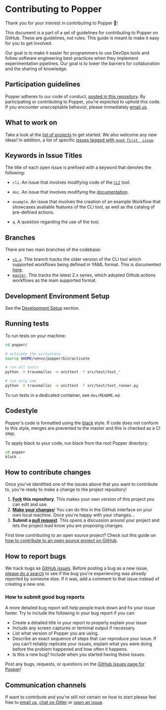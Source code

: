 # Contributing to Popper

Thank you for your interest in contributing to Popper :tada:!

This document is a part of a set of guidelines for contributing to Popper on 
GitHub. These are guidelines, not rules. This guide is meant to make it easy for 
you to get involved.

Our goal is to make it easier for programmers to use DevOps tools and follow 
software engineering best-practices when they implement experimentation 
pipelines. Our goal is to lower the barriers for collaboration and the sharing 
of knowledge.

## Participation guidelines

Popper adheres to our code of conduct, [posted in this repository](CODE_OF_CONDUCT.md). By participating or contributing to Popper, you're expected to uphold this code. If you encounter unacceptable behavior, please immediately [email us](mailto:ivo@cs.ucsc.edu).

## What to work on

Take a look at the [list of 
projects](https://github.com/uccross/uccross.github.io/blob/master/projects.md#popper) 
to get started. We also welcome any new ideas! In addition, a list of 
specific [issues tagged with `good first 
issue`](https://github.com/getpopper/popper/issues?q=is%3Aissue+is%3Aopen+label%3A%22good+first+issue%22).

## Keywords in Issue Titles

The title of each open issue is prefixed with a keyword that denotes the 
following:

  * `cli`. An issue that involves modifying code of the 
    [`CLI`](https://github.com/getpopper/popper/tree/master/src) tool.

  * `doc`. An issue that involves modifying the 
    [documentation](https://github.com/getpopper/popper/tree/master/docs).

  * `example`. An issue that involves the creation of an example 
    Workflow that showcases available features of the CLI tool, as 
    well as the catalog of pre-defined actions.

  * `q`. A question regarding the use of the tool.

## Branches

There are two main branches of the codebase:

  * [`v1.x`](https://github.com/getpopper/popper/tree/v1.x). This branch tracks 
    the older version of the CLI tool which supported workflows being defined in 
    YAML format. This is documented 
    [here](https://popper.readthedocs.io/en/v1.1.2/sections/cli_features.html#the-popper-yml-configuration-file).
  * [`master`](./). This tracks the latest 2.x series, which adopted 
    Github actions workflows as the main supported format.

## Development Environment Setup

See the [Development Setup](docs/installation.md#development-setup) 
section.

## Running tests

To run tests on your machine:

```bash
cd popper/

# activate the virtualenv
source $HOME/venvs/popper/bin/activate

# run all tests
python -X tracemalloc -m unittest -f src/test/test_*

# run only one
python -X tracemalloc -m unittest -f src/test/test_runner.py
```

To run tests in a dedicated container, see `dev/README.md`.

## Codestyle

Popper's code is formatted using the [black](https://github.com/psf/black) style. If code does not conform to this style, merges are prevented to the master and this is checked as a CI step.

To apply black to your code, run black from the root Popper directory:

```bash
cd popper
black .
```

## How to contribute changes

Once you've identified one of the issues above that you want to contribute to, you're ready to make a change to the project repository!

 1. **[Fork](https://help.github.com/articles/fork-a-repo/) this repository**. 
    This makes your own version of this project you can edit and use.
 2. **[Make your 
    changes](https://guides.github.com/activities/forking/#making-changes)**! 
    You can do this in the GitHub interface on your own local machine. Once 
    you're happy with your changes...
 3. **Submit a [pull 
    request](https://help.github.com/articles/proposing-changes-to-a-project-with-pull-requests/)**. 
    This opens a discussion around your project and lets the project lead know 
    you are proposing changes.

First time contributing to an open source project? Check out this guide on [how to contribute to an open source project on GitHub](https://egghead.io/series/how-to-contribute-to-an-open-source-project-on-github).

## How to report bugs

We track bugs as [GitHub issues](https://github.com/getpopper/popper/issues). Before posting a bug as a new issue, [please do a search](https://github.com/getpopper/popper/issues?q=is%3Aopen+is%3Aissue+label%3Abug) to see if the bug you're experiencing was already reported by someone else. If it was, add a comment to that issue instead of creating a new one.

### How to submit good bug reports

A more detailed bug report will help people track down and fix your issue faster. Try to include the following in your bug report if you can: 

* Create a detailed title in your report to properly explain your issue
* Include any screen captures or terminal output if necessary.
* List what version of Popper you are using.
* Describe an exact sequence of steps that can reproduce your issue. If you can't reliably replicate your issues, explain what you were doing before the problem happened and how often it happens.
* Is this a new bug? Include when you started having these issues.

Post any bugs, requests, or questions on the [GitHub issues page for Popper](https://github.com/getpopper/popper/issues)!

## Communication channels

If want to contribute and you're still not certain on how to start please feel
free to [email us](mailto:ivo@cs.ucsc.edu),
[chat on Gitter](https://gitter.im/getpopper/popper) or [open an
issue](https://github.com/getpopper/popper/issues/new).
